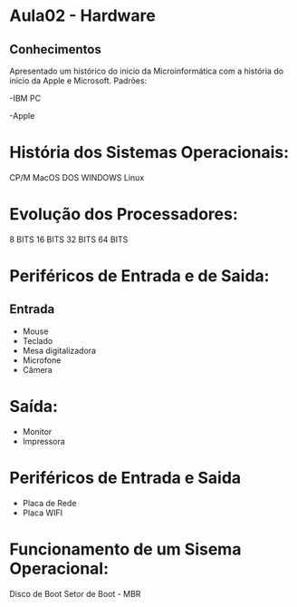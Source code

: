 # Aula02 - Hardware

## Conhecimentos

Apresentado um histórico do inicio da Microinformática com a história do inicio da Apple e Microsoft.
Padrões:

-IBM PC

-Apple

# História dos Sistemas Operacionais:

CP/M
MacOS
DOS
WINDOWS
Linux



# Evolução dos Processadores:
8 BITS
16 BITS 
32 BITS
64 BITS



# Periféricos de Entrada e de Saida:

## Entrada
- Mouse
- Teclado
- Mesa digitalizadora
- Microfone
- Câmera

# Saída:
- Monitor
- Impressora

# Periféricos de Entrada e Saida

- Placa de Rede
- Placa WIFI


# Funcionamento de um Sisema Operacional:

Disco de Boot
Setor de Boot - MBR
